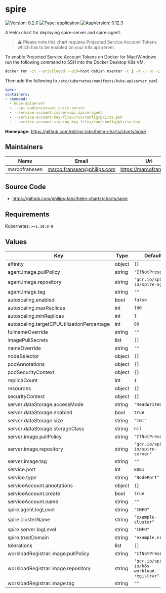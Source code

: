 # spire

<!-- This README.md is generated. -->

![Version: 0.2.0](https://img.shields.io/badge/Version-0.2.0-informational?style=flat-square) ![Type: application](https://img.shields.io/badge/Type-application-informational?style=flat-square) ![AppVersion: 0.12.3](https://img.shields.io/badge/AppVersion-0.12.3-informational?style=flat-square)

A Helm chart for deploying spire-server and spire-agent.

> :warning: Please note this chart requires Projected Service Account Tokens which has to be enabled on your k8s api server.

To enable Projected Service Account Tokens on Docker for Mac/Windows run the following
command to SSH into the Docker Desktop K8s VM.

```bash
docker run -it --privileged --pid=host debian nsenter -t 1 -m -u -n -i sh
```

Then add the following to `/etc/kubernetes/manifests/kube-apiserver.yaml`

```yaml
spec:
containers:
- command:
  - kube-apiserver
  - --api-audiences=api,spire-server
  - --service-account-issuer=api,spire-agent
  - --service-account-key-file=/run/config/pki/sa.pub
  - --service-account-signing-key-file=/run/config/pki/sa.key
```

**Homepage:** <https://github.com/philips-labs/helm-charts/charts/spire>

## Maintainers

| Name | Email | Url |
| ---- | ------ | --- |
| marcofranssen | marco.franssen@philips.com | https://marcofranssen.nl |

## Source Code

* <https://github.com/philips-labs/helm-charts/charts/spire>

## Requirements

Kubernetes: `>=1.19.0-0`

## Values

| Key | Type | Default | Description |
|-----|------|---------|-------------|
| affinity | object | `{}` |  |
| agent.image.pullPolicy | string | `"IfNotPresent"` |  |
| agent.image.repository | string | `"gcr.io/spiffe-io/spire-agent"` |  |
| agent.image.tag | string | `""` |  |
| autoscaling.enabled | bool | `false` |  |
| autoscaling.maxReplicas | int | `100` |  |
| autoscaling.minReplicas | int | `1` |  |
| autoscaling.targetCPUUtilizationPercentage | int | `80` |  |
| fullnameOverride | string | `""` |  |
| imagePullSecrets | list | `[]` |  |
| nameOverride | string | `""` |  |
| nodeSelector | object | `{}` |  |
| podAnnotations | object | `{}` |  |
| podSecurityContext | object | `{}` |  |
| replicaCount | int | `1` |  |
| resources | object | `{}` |  |
| securityContext | object | `{}` |  |
| server.dataStorage.accessMode | string | `"ReadWriteOnce"` |  |
| server.dataStorage.enabled | bool | `true` |  |
| server.dataStorage.size | string | `"1Gi"` |  |
| server.dataStorage.storageClass | string | `nil` |  |
| server.image.pullPolicy | string | `"IfNotPresent"` |  |
| server.image.repository | string | `"gcr.io/spiffe-io/spire-server"` |  |
| server.image.tag | string | `""` |  |
| service.port | int | `8081` |  |
| service.type | string | `"NodePort"` |  |
| serviceAccount.annotations | object | `{}` |  |
| serviceAccount.create | bool | `true` |  |
| serviceAccount.name | string | `""` |  |
| spire.agent.logLevel | string | `"INFO"` |  |
| spire.clusterName | string | `"example-cluster"` |  |
| spire.server.logLevel | string | `"INFO"` |  |
| spire.trustDomain | string | `"example.org"` |  |
| tolerations | list | `[]` |  |
| workloadRegistrar.image.pullPolicy | string | `"IfNotPresent"` |  |
| workloadRegistrar.image.repository | string | `"gcr.io/spiffe-io/k8s-workload-registrar"` |  |
| workloadRegistrar.image.tag | string | `""` |  |
